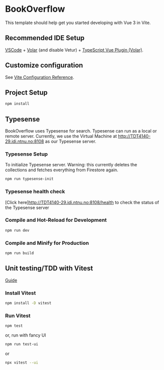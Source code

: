 # BookOverflow

This template should help get you started developing with Vue 3 in Vite.

## Recommended IDE Setup

[VSCode](https://code.visualstudio.com/) + [Volar](https://marketplace.visualstudio.com/items?itemName=Vue.volar) (and disable Vetur) + [TypeScript Vue Plugin (Volar)](https://marketplace.visualstudio.com/items?itemName=Vue.vscode-typescript-vue-plugin).

## Customize configuration

See [Vite Configuration Reference](https://vitejs.dev/config/).

## Project Setup

```sh
npm install
```

## Typesense

BookOverflow uses Typesense for search. Typesense can run as a local or remote server. Currently, we use the Virtual Machine at <http://TDT4140-29.idi.ntnu.no:8108> as our Typesense server.

### Typesense Setup

To initialize Typesense server.
Warning: this currently deletes the collections and fetches everything from Firestore again.

```sh
npm run typesense-init
```

### Typesense health check

[Click here]<http://TDT4140-29.idi.ntnu.no:8108/health> to check the status of the Typesense server

### Compile and Hot-Reload for Development

```sh
npm run dev
```

### Compile and Minify for Production

```sh
npm run build
```

## Unit testing/TDD with Vitest

[Guide](https://vitest.dev/guide/)

### Install Vitest

```sh
npm install -D vitest
```

### Run Vitest

```sh
npm test
```

or, run with fancy UI

```sh
npm run test-ui
```

or

```sh
npx vitest --ui 
```
